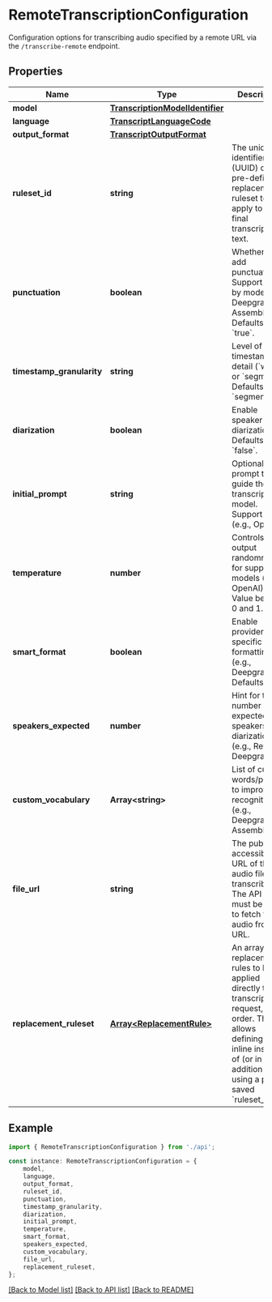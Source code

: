 # RemoteTranscriptionConfiguration

Configuration options for transcribing audio specified by a remote URL via the `/transcribe-remote` endpoint.

## Properties

Name | Type | Description | Notes
------------ | ------------- | ------------- | -------------
**model** | [**TranscriptionModelIdentifier**](TranscriptionModelIdentifier.md) |  | [default to undefined]
**language** | [**TranscriptLanguageCode**](TranscriptLanguageCode.md) |  | [optional] [default to undefined]
**output_format** | [**TranscriptOutputFormat**](TranscriptOutputFormat.md) |  | [optional] [default to undefined]
**ruleset_id** | **string** | The unique identifier (UUID) of a pre-defined replacement ruleset to apply to the final transcription text. | [optional] [default to undefined]
**punctuation** | **boolean** | Whether to add punctuation. Support varies by model (e.g., Deepgram, AssemblyAI). Defaults to &#x60;true&#x60;. | [optional] [default to true]
**timestamp_granularity** | **string** | Level of timestamp detail (&#x60;word&#x60; or &#x60;segment&#x60;). Defaults to &#x60;segment&#x60;. | [optional] [default to TimestampGranularityEnum_Segment]
**diarization** | **boolean** | Enable speaker diarization. Defaults to &#x60;false&#x60;. | [optional] [default to false]
**initial_prompt** | **string** | Optional text prompt to guide the transcription model. Support varies (e.g., OpenAI). | [optional] [default to undefined]
**temperature** | **number** | Controls output randomness for supported models (e.g., OpenAI). Value between 0 and 1. | [optional] [default to undefined]
**smart_format** | **boolean** | Enable provider-specific smart formatting (e.g., Deepgram). Defaults vary. | [optional] [default to undefined]
**speakers_expected** | **number** | Hint for the number of expected speakers for diarization (e.g., RevAI, Deepgram). | [optional] [default to undefined]
**custom_vocabulary** | **Array&lt;string&gt;** | List of custom words/phrases to improve recognition (e.g., Deepgram, AssemblyAI). | [optional] [default to undefined]
**file_url** | **string** | The publicly accessible URL of the audio file to transcribe. The API server must be able to fetch the audio from this URL. | [default to undefined]
**replacement_ruleset** | [**Array&lt;ReplacementRule&gt;**](ReplacementRule.md) | An array of replacement rules to be applied directly to this transcription request, in order. This allows defining rules inline instead of (or in addition to) using a pre-saved &#x60;ruleset_id&#x60;. | [optional] [default to undefined]

## Example

```typescript
import { RemoteTranscriptionConfiguration } from './api';

const instance: RemoteTranscriptionConfiguration = {
    model,
    language,
    output_format,
    ruleset_id,
    punctuation,
    timestamp_granularity,
    diarization,
    initial_prompt,
    temperature,
    smart_format,
    speakers_expected,
    custom_vocabulary,
    file_url,
    replacement_ruleset,
};
```

[[Back to Model list]](../README.md#documentation-for-models) [[Back to API list]](../README.md#documentation-for-api-endpoints) [[Back to README]](../README.md)
